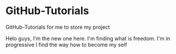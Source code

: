 # GitHub-Tutorials
GitHub-Tutorials for me to store my project

Helo guys, I'm the new one here.
I'm finding what is freedom. 
I'm in progressive
I find the way how to become my self
